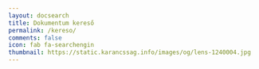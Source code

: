 ```yaml
---
layout: docsearch
title: Dokumentum kereső
permalink: /kereso/
comments: false
icon: fab fa-searchengin
thumbnail: https://static.karancssag.info/images/og/lens-1240004.jpg
---
```

